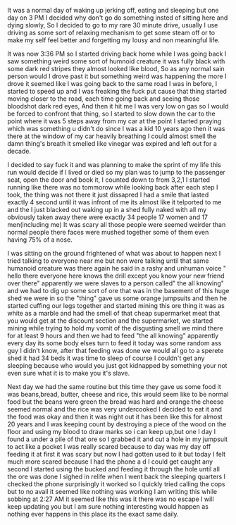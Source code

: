 It was a normal day of waking up jerking off, eating and sleeping but one day on 3 PM I decided why don't go do something insted of sitting here and dying slowly, So I decided to go to my rare 30 minute drive, usually I use driving as some sort of relaxing mechanism to get some steam off or to make my self feel better and forgetting my lousy and non meaningful life.

It was now 3:36 PM so I started driving back home while I was going back I saw something weird some sort of humnoid creature it was fully black with some dark red stripes they almost looked like blood, So as any normal sain person would I drove past it but something weird was happening the more I drove it seemed like I was going back to the same road I was in before, I started to speed up and I was freaking the fuck put cause that thing started moving closer to the road, each time going back and seeing those bloodshot dark red eyes, And then it hit me I was very low on gas so I would be forced to confront that thing, so I started to slow down the car to the point where it was 5 steps away from my car at the point I started praying which was something u didn't do since I was a kid 10 years ago then it was there at the window of my car heavily breathing I could almost smell the damn thing's breath it smelled like vinegar was expired and left out for a decade.

I decided to say fuck it and was planning to make the sprint of my life this run would decide if I lived or died so my plan was to jump to the passenger seat, open the door and book it, I counted down to from 3,2,1 I started running like there was no tommorow while looking back after each step I took, the thing was not there it just dissapred I had a smile that lasted exactly 4 second until it was infront of me its almost like it telported to me and the I just blacked out waking up in a shed fully naked with all my obviously taken away there were exactly 34 people 17 women and 17 men(including me)
It was scary all those people were seemed weirder than normal people there faces were mushed together some of them even having 75% of a nose.

I was sitting on the ground frightened of what was about to happen next I tried talking to everyone near me but non were talking until that same humanoid creature was there again he said in a rashy and unhuman voice " hello there everyone here knows the drill except you know your new friend over there" apparently we were slaves to a person called" the all knowing" and we had to dig up some sort of ore that was in the basement of this huge shed we were in so the "thing" gave us some orange jumpsuits and then he started cuffing our legs together and started mining this ore thing it was as white as a marble and had the smell of that cheap supermarket meat that you would get at the discount section and the supermarket, we started mining while trying to hold my vomit of the disgusting smell we mind there for at least 9 hours and then we had to feed "the all knowing" apparently every day its some body elses turn to feed it today was some random ass guy I didn't know, after that feeding was done we would all go to a sperete shed it had 34 beds it was time to sleep of course I couldn't get any sleeping because who would you just got kidnapped by something your not even sure what it is to make you it's slave.



Next day we had the same routine but this time they gave us some food it was beans,bread, butter, cheese and rice, this would seem like to be normal food but the beans were green the bread was hard and orange the cheese seemed normal and the rice was very undercooked I decided to eat it and the food was okay and then it was night out it has been like this for almost 20 years and I was keeping count by destroying a piece of the wood on the floor and using my blood to draw marks so i can keep up,but one I day I found a under a pile of that ore so I grabbed it and cut a hole in my jumpsuit to act like a pocket I was really scared because to day was my day off feeding it at first it was scary but now I had gotten used to it but today I felt much more scared because I had the phone a d I could get caught any second I started using the bucked and feeding it through the hole until all the ore was done I sighed in relife when I went back the sleeping quarters I checked the phone surprisingly it worked so I quickly tried calling the cops but to no avail it seemed like nothing was working I am writing this while sobbing at 2:27 AM it seemed like this was it there was no escape I will keep updating you but I am sure nothing interesting would happen as nothing ever happens in this place its the exact same daily.
